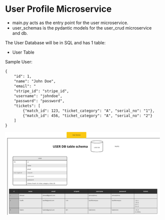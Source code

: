 # User Profile Microservice
- main.py acts as the entry point for the user microservice.
- user_schemas is the pydantic models for the user_crud microservice and db.

The User Database will be in SQL and has 1 table:
- User Table

Sample User:
```
{
    "id": 1,
    "name": "John Doe",
    "email": "
    "stripe_id": "stripe_id",
    "username": "johndoe",
    "password": "password",
    "tickets": [
        {"match_id": 123, "ticket_category": "A", "serial_no": "1"},
        {"match_id": 456, "ticket_category": "A", "serial_no": "2"}
    ]
}
```

![user db schema](schema.png)
